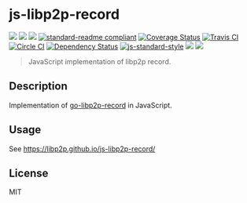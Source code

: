 # js-libp2p-record

[![](https://img.shields.io/badge/made%20by-Protocol%20Labs-blue.svg?style=flat-square)](http://ipn.io)
[![](https://img.shields.io/badge/project-IPFS-blue.svg?style=flat-square)](http://ipfs.io/)
[![](https://img.shields.io/badge/freenode-%23ipfs-blue.svg?style=flat-square)](http://webchat.freenode.net/?channels=%23ipfs)
[![standard-readme compliant](https://img.shields.io/badge/standard--readme-OK-green.svg?style=flat-square)](https://github.com/RichardLitt/standard-readme)
[![Coverage Status](https://coveralls.io/repos/github/libp2p/js-libp2p-record/badge.svg?branch=master)](https://coveralls.io/github/libp2p/js-libp2p-record?branch=master)
[![Travis CI](https://travis-ci.org/libp2p/js-libp2p-record.svg?branch=master)](https://travis-ci.org/libp2p/js-libp2p-record)
[![Circle CI](https://circleci.com/gh/libp2p/js-libp2p-record.svg?style=svg)](https://circleci.com/gh/libp2p/js-libp2p-record)
[![Dependency Status](https://david-dm.org/libp2p/js-libp2p-record.svg?style=flat-square)](https://david-dm.org/libp2p/js-libp2p-record) [![js-standard-style](https://img.shields.io/badge/code%20style-standard-brightgreen.svg?style=flat-square)](https://github.com/feross/standard)
![](https://img.shields.io/badge/npm-%3E%3D3.0.0-orange.svg?style=flat-square)
![](https://img.shields.io/badge/Node.js-%3E%3D6.0.0-orange.svg?style=flat-square)

> JavaScript implementation of libp2p record.

## Description

Implementation of [go-libp2p-record](https://github.com/libp2p/go-libp2p-record) in JavaScript.

## Usage

See https://libp2p.github.io/js-libp2p-record/

## License

MIT
